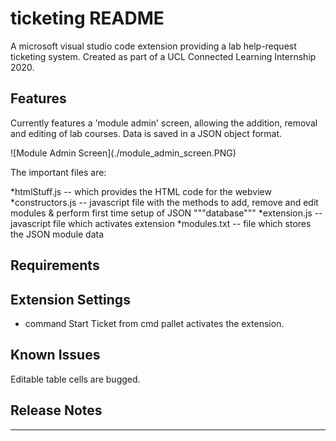 # ticketing README

A microsoft visual studio code extension providing a lab help-request ticketing system. Created as part of a UCL Connected Learning Internship 2020.

## Features

Currently features a 'module admin' screen, allowing the addition, removal and editing of lab courses. Data is saved in a JSON object format. 

\!\[Module Admin Screen\]\(./module_admin_screen.PNG)

The important files are: 

*htmlStuff.js      -- which provides the HTML code for the webview
*constructors.js   -- javascript file with the methods to add, remove and edit modules & perform first time setup of JSON """database"""
*extension.js      -- javascript file which activates extension 
*modules.txt       -- file which stores the JSON module data

## Requirements

## Extension Settings

* command Start Ticket from cmd pallet activates the extension. 

## Known Issues

Editable table cells are bugged.

## Release Notes


-----------------------------------------------------------------------------------------------------------
